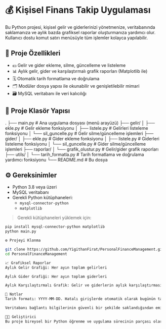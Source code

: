 # 💰 Kişisel Finans Takip Uygulaması

Bu Python projesi, kişisel gelir ve giderlerinizi yönetmenize, veritabanında saklamanıza ve aylık bazda grafiksel raporlar oluşturmanıza yardımcı olur. Kullanıcı dostu komut satırı menüsüyle tüm işlemler kolayca yapılabilir.

## 🚀 Proje Özellikleri

- 💵 Gelir ve gider ekleme, silme, güncelleme ve listeleme
- 📊 Aylık gelir, gider ve karşılaştırmalı grafik raporları (Matplotlib ile)
- 🗓️ Otomatik tarih formatlama ve doğrulama
- 🗂️ Modüler dosya yapısı ile okunabilir ve genişletilebilir mimari
- 🗃️ MySQL veritabanı ile veri kalıcılığı

## 🧱 Proje Klasör Yapısı

.
├── main.py # Ana uygulama dosyası (menü arayüzü)
├── gelir/
│ ├── ekle.py # Gelir ekleme fonksiyonu
│ ├── listele.py # Gelirleri listeleme fonksiyonu
│ └── sil_guncelle.py # Gelir silme/güncelleme işlemleri
├── gider/
│ ├── ekle.py # Gider ekleme fonksiyonu
│ ├── listele.py # Giderleri listeleme fonksiyonu
│ └── sil_guncelle.py # Gider silme/güncelleme işlemleri
├── raporlar/
│ └── grafik_olustur.py # Gelir/gider grafik raporları
├── utils/
│ └── tarih_formatla.py # Tarih formatlama ve doğrulama yardımcı fonksiyonu
└── README.md # Bu dosya


## ⚙️ Gereksinimler

- Python 3.8 veya üzeri
- MySQL veritabanı
- Gerekli Python kütüphaneleri:
  - `mysql-connector-python`
  - `matplotlib`

> Gerekli kütüphaneleri yüklemek için:
```bash
pip install mysql-connector-python matplotlib
python main.py

⚙️ Projeyi Klonma

git clone https://github.com/YigithanFirat/PersonalFinanceManagement.git
cd PersonalFinanceManagement

📈 Grafiksel Raporlar
Aylık Gelir Grafiği: Her ayın toplam gelirleri

Aylık Gider Grafiği: Her ayın toplam giderleri

Aylık Karşılaştırmalı Grafik: Gelir ve giderlerin aylık karşılaştırması

📌 Notlar
Tarih formatı: YYYY-MM-DD. Hatalı girişlerde otomatik olarak bugünün tarihi kullanılır.

Veritabanı bağlantı bilgilerinin güvenli bir şekilde saklandığından emin olun.

👨‍💻 Geliştirici
Bu proje bireysel bir Python öğrenme ve uygulama sürecinin parçası olarak geliştirilmiştir. Daha fazlası için iletişime geçebilirsiniz.

